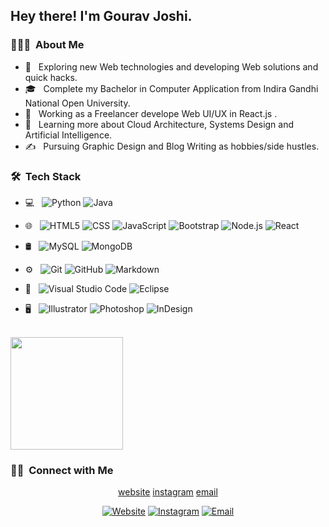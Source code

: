 

<h2> Hey there! I'm Gourav Joshi.</h2>

<h3> 👨🏻‍💻 &nbsp;About Me </h3>

- 🤔 &nbsp; Exploring new Web technologies and developing Web solutions and quick hacks.
- 🎓 &nbsp; Complete my Bachelor in Computer Application from Indira Gandhi National Open University.
- 💼 &nbsp; Working as a Freelancer develope Web UI/UX  in React.js .
- 🌱 &nbsp; Learning more about Cloud Architecture, Systems Design and Artificial Intelligence.
- ✍️ &nbsp; Pursuing Graphic Design and Blog Writing as hobbies/side hustles.

<h3> 🛠 &nbsp;Tech Stack</h3>

- 💻 &nbsp;
  ![Python](https://img.shields.io/badge/-Python-333333?style=flat&logo=python)
  ![Java](https://img.shields.io/badge/-Java-333333?style=flat&logo=Java&logoColor=007396)
 
- 🌐 &nbsp;
  ![HTML5](https://img.shields.io/badge/-HTML5-333333?style=flat&logo=HTML5)
  ![CSS](https://img.shields.io/badge/-CSS-333333?style=flat&logo=CSS3&logoColor=1572B6)
  ![JavaScript](https://img.shields.io/badge/-JavaScript-333333?style=flat&logo=javascript)
  ![Bootstrap](https://img.shields.io/badge/-Bootstrap-333333?style=flat&logo=bootstrap&logoColor=563D7C)
  ![Node.js](https://img.shields.io/badge/-Node.js-333333?style=flat&logo=node.js)
  ![React](https://img.shields.io/badge/-React-333333?style=flat&logo=react)
- 🛢 &nbsp;
  ![MySQL](https://img.shields.io/badge/-MySQL-333333?style=flat&logo=mysql)
  ![MongoDB](https://img.shields.io/badge/-MongoDB-333333?style=flat&logo=mongodb)
- ⚙️ &nbsp;
  ![Git](https://img.shields.io/badge/-Git-333333?style=flat&logo=git)
  ![GitHub](https://img.shields.io/badge/-GitHub-333333?style=flat&logo=github)
  ![Markdown](https://img.shields.io/badge/-Markdown-333333?style=flat&logo=markdown)
- 🔧 &nbsp;
  ![Visual Studio Code](https://img.shields.io/badge/-Visual%20Studio%20Code-333333?style=flat&logo=visual-studio-code&logoColor=007ACC)
  ![Eclipse](https://img.shields.io/badge/-Eclipse-333333?style=flat&logo=eclipse-ide&logoColor=2C2255)
- 🖥 &nbsp;
  ![Illustrator](https://img.shields.io/badge/-Illustrator-333333?style=flat&logo=adobe-illustrator)
  ![Photoshop](https://img.shields.io/badge/-Photoshop-333333?style=flat&logo=adobe-photoshop)
  ![InDesign](https://img.shields.io/badge/-InDesign-333333?style=flat&logo=adobe-indesign)

<br/>

<a href="https://github.com/gouravjoshi139">
  <img height="180em" src="https://github-readme-stats.vercel.app/api?username=gouravjoshi139&theme=buefy&show_icons=true" />
<!--   <img height="180em" src="https://github-readme-stats.vercel.app/api/top-langs/?username=gouravjoshi139&theme=buefy&layout=compact" /> -->
</a>

<br/>

<h3> 🤝🏻 &nbsp;Connect with Me </h3>

<p align="center">
<a href="https://www.gerichts.netlify.app/">website</a>
<!-- <a href="https://www.linkedin.com/in/AVS1508/"><img alt="LinkedIn" src="https://img.shields.io/badge/LinkedIn-Aditya%20Vikram%20Singh-blue?style=flat-square&logo=linkedin"></a> -->
<a href="https://www.instagram.com/_gourav224/">instagram</a>
<a href="gouravjoshi224@gmail.com">email</a>
</p>
<p align="center">
<a href="https://www.gerichts.netlify.app/"><img alt="Website" src="https://img.shields.io/badge/Website-www.gouravjoshi.com-blue?style=flat-square&logo=google-chrome"></a>
<!-- <a href="https://www.linkedin.com/in/AVS1508/"><img alt="LinkedIn" src="https://img.shields.io/badge/LinkedIn-Aditya%20Vikram%20Singh-blue?style=flat-square&logo=linkedin"></a> -->
<a href="https://www.instagram.com/_gourav224/"><img alt="Instagram" src="https://img.shields.io/badge/Instagram-__gourav224-blue?style=flat-square&logo=instagram"></a>
<a href="mailto:gouravjoshi224@gmail.com"><img alt="Email" src="https://img.shields.io/badge/Email-gouravjoshi-blue?style=flat-square&logo=gmail"></a>
</p>

<!-- ⭐️ From [gouravjoshi139](https://github.com/gouravjoshi139) -->
